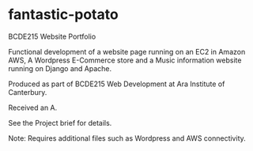 # fantastic-potato
BCDE215 Website Portfolio

Functional development of a website page running on an EC2 in Amazon AWS, A Wordpress E-Commerce store and a Music information website running on Django and Apache.

Produced as part of BCDE215 Web Development at Ara Institute of Canterbury.

Received an A.

See the Project brief for details.

Note: Requires additional files such as Wordpress and AWS connectivity.

